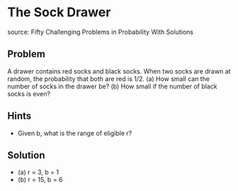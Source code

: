# The Sock Drawer
source: Fifty Challenging Problems in Probability With Solutions

## Problem
A drawer contains red socks and black socks. When two socks are drawn at random, the probability that both are red is 1/2. (a) How small can the number of socks in the drawer be? (b) How small if the number of black socks is even?

## Hints
- Given b, what is the range of eligible r?

## Solution
- (a) r = 3, b = 1
- (b) r = 15, b = 6